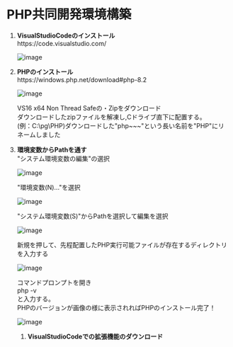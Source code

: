 <h1>PHP共同開発環境構築</h1>
<ol>
  <li>
    <b>VisualStudioCodeのインストール</b><br>
    https://code.visualstudio.com/<br>
    
  ![image](https://github.com/TaichiIwamoto/EveryChat/assets/131168152/8a332bc3-af54-4632-844a-7d17bf31d98c)
  </li>
  <li>
    <b>PHPのインストール</b><br>
    https://windows.php.net/download#php-8.2<br>

  ![image](https://github.com/TaichiIwamoto/EveryChat/assets/131168152/23bda5ff-1a75-41cf-a3d6-64fc6824b50f)

  VS16 x64 Non Thread Safeの・Zipをダウンロード<br>
  ダウンロードしたzipファイルを解凍し,Cドライブ直下に配置する。<br>
  (例：C:\pg\PHP)ダウンロードした"php~~~"という長い名前を"PHP"にリネームしました<br>
  </li>

  <li>
    <b>環境変数からPathを通す</b><br>
     "システム環境変数の編集"の選択<br>
  
  ![image](https://github.com/TaichiIwamoto/EveryChat/assets/131168152/4d966725-32dc-4bc9-84f6-95227bd2ece3)

   "環境変数(N)..."を選択<br>

  ![image](https://github.com/TaichiIwamoto/EveryChat/assets/131168152/96616668-ebf1-488c-b193-a95758ffa0ba)

  "システム環境変数(S)"からPathを選択して編集を選択<br>

  ![image](https://github.com/TaichiIwamoto/EveryChat/assets/131168152/0609d4cb-236f-456a-81a9-02ce8c418542)

  新規を押して、先程配置したPHP実行可能ファイルが存在するディレクトリを入力する<br>
  
  ![image](https://github.com/TaichiIwamoto/EveryChat/assets/131168152/2f528062-d225-460a-a405-5efdd3d299bc)

  コマンドプロンプトを開き<br>
  php -v<br>
  と入力する。<br>
  PHPのバージョンが画像の様に表示されればPHPのインストール完了！<br>

![image](https://github.com/TaichiIwamoto/EveryChat/assets/131168152/fc307768-8fda-454d-b430-841f8a8c2261)

<ol>
  <li> 
    <b>VisualStudioCodeでの拡張機能のダウンロード</b><br>
    
  </li>

</ol>


  

  </li>
</ol>
